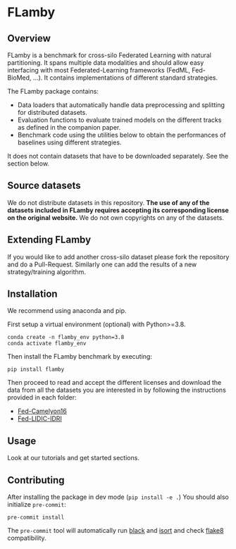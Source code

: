 # FLamby
## Overview
FLamby is a benchmark for cross-silo Federated Learning with natural partitioning. 
It spans multiple data modalities and should allow easy interfacing with most 
Federated-Learning frameworks (FedML, Fed-BioMed, ...). It contains implementations of different
standard strategies.

The FLamby package contains:

- Data loaders that automatically handle data preprocessing and splitting for distributed datasets.  
- Evaluation functions to evaluate trained models on the different tracks as defined in the companion paper. 
- Benchmark code using the utilities below to obtain the performances of baselines using different strategies.

It does not contain datasets that have to be downloaded separately.
See the section below.

## Source datasets
We do not distribute datasets in this repository. **The use of any of the datasets
included in FLamby requires accepting its corresponding license on the original
website.**
We do not own copyrights on any of the datasets.


## Extending FLamby

If you would like to add another cross-silo dataset please fork the repository
and do a Pull-Request.
Similarly one can add the results of a new strategy/training algorithm.

## Installation

We recommend using anaconda and pip.

First setup a virtual environment (optional) with Python>=3.8.

```
conda create -n flamby_env python=3.8
conda activate flamby_env
```
Then install the FLamby benchmark by executing:
```
pip install flamby
```
Then proceed to read and accept the different licenses and download the data from
all the datasets you are interested in by following the instructions provided in each folder:
- [Fed-Camelyon16](./flamby/fed_camelyon16/README.md)
- [Fed-LIDIC-IDRI](./flamby/fed_lidc_idri/README.md)

## Usage

Look at our tutorials and get started sections.

## Contributing

After installing the package in dev mode (``pip install -e .``)
You should also initialize ``pre-commit``:
```
pre-commit install
```

The ``pre-commit`` tool will automatically run [black](https://github.com/psf/black) and 
[isort](https://github.com/PyCQA/isort) and check [flake8](https://flake8.pycqa.org/en/latest/) compatibility.
